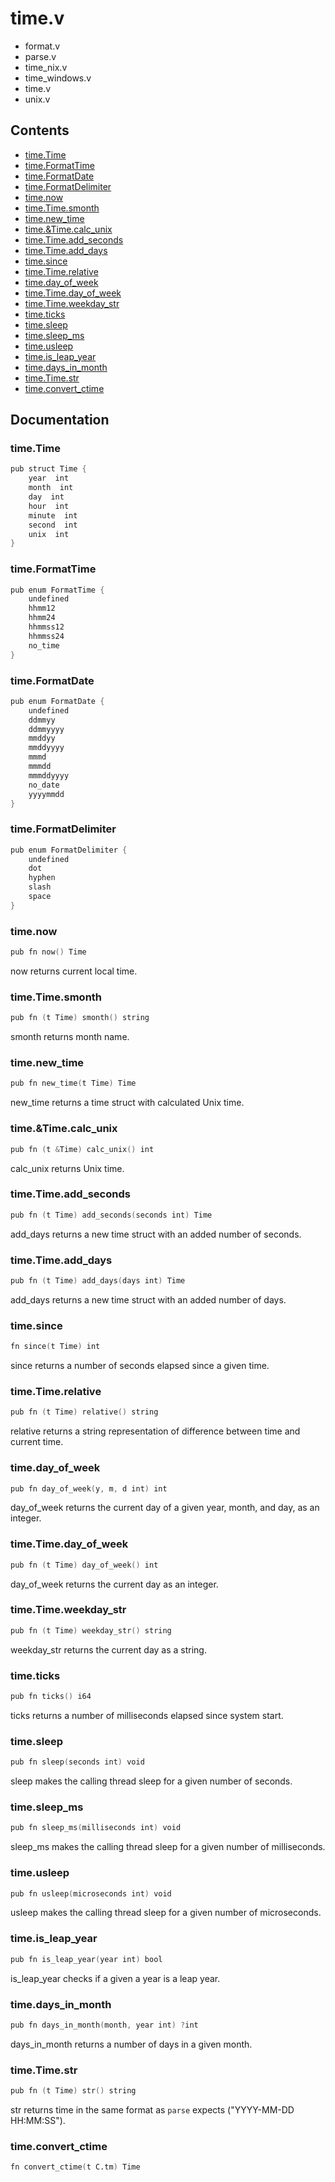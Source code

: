 # time.v
- format.v
- parse.v
- time_nix.v
- time_windows.v
- time.v
- unix.v
## Contents
- [time.Time](#timetime)
- [time.FormatTime](#timeformattime)
- [time.FormatDate](#timeformatdate)
- [time.FormatDelimiter](#timeformatdelimiter)
- [time.now](#timenow)
- [time.Time.smonth](#timetimesmonth)
- [time.new_time](#timenew_time)
- [time.&Time.calc_unix](#timetimecalc_unix)
- [time.Time.add_seconds](#timetimeadd_seconds)
- [time.Time.add_days](#timetimeadd_days)
- [time.since](#timesince)
- [time.Time.relative](#timetimerelative)
- [time.day_of_week](#timeday_of_week)
- [time.Time.day_of_week](#timetimeday_of_week)
- [time.Time.weekday_str](#timetimeweekday_str)
- [time.ticks](#timeticks)
- [time.sleep](#timesleep)
- [time.sleep_ms](#timesleep_ms)
- [time.usleep](#timeusleep)
- [time.is_leap_year](#timeis_leap_year)
- [time.days_in_month](#timedays_in_month)
- [time.Time.str](#timetimestr)
- [time.convert_ctime](#timeconvert_ctime)

## Documentation
### time.Time
```v
pub struct Time {
    year  int
    month  int
    day  int
    hour  int
    minute  int
    second  int
    unix  int
}
```
### time.FormatTime
```v
pub enum FormatTime {
    undefined
    hhmm12
    hhmm24
    hhmmss12
    hhmmss24
    no_time
}
```
### time.FormatDate
```v
pub enum FormatDate {
    undefined
    ddmmyy
    ddmmyyyy
    mmddyy
    mmddyyyy
    mmmd
    mmmdd
    mmmddyyyy
    no_date
    yyyymmdd
}
```
### time.FormatDelimiter
```v
pub enum FormatDelimiter {
    undefined
    dot
    hyphen
    slash
    space
}
```
### time.now
```v
pub fn now() Time
```
now returns current local time.

### time.Time.smonth
```v
pub fn (t Time) smonth() string
```
smonth returns month name.

### time.new_time
```v
pub fn new_time(t Time) Time
```
new_time returns a time struct with calculated Unix time.

### time.&Time.calc_unix
```v
pub fn (t &Time) calc_unix() int
```
calc_unix returns Unix time.

### time.Time.add_seconds
```v
pub fn (t Time) add_seconds(seconds int) Time
```
add_days returns a new time struct with an added number of seconds.

### time.Time.add_days
```v
pub fn (t Time) add_days(days int) Time
```
add_days returns a new time struct with an added number of days.

### time.since
```v
fn since(t Time) int
```
since returns a number of seconds elapsed since a given time.

### time.Time.relative
```v
pub fn (t Time) relative() string
```
relative returns a string representation of difference between time 
and current time.

### time.day_of_week
```v
pub fn day_of_week(y, m, d int) int
```
day_of_week returns the current day of a given year, month, and day, 
as an integer.

### time.Time.day_of_week
```v
pub fn (t Time) day_of_week() int
```
day_of_week returns the current day as an integer.

### time.Time.weekday_str
```v
pub fn (t Time) weekday_str() string
```
weekday_str returns the current day as a string.

### time.ticks
```v
pub fn ticks() i64
```
ticks returns a number of milliseconds elapsed since system start.

### time.sleep
```v
pub fn sleep(seconds int) void
```
sleep makes the calling thread sleep for a given number of seconds.

### time.sleep_ms
```v
pub fn sleep_ms(milliseconds int) void
```
sleep_ms makes the calling thread sleep for a given number of milliseconds.

### time.usleep
```v
pub fn usleep(microseconds int) void
```
usleep makes the calling thread sleep for a given number of microseconds.

### time.is_leap_year
```v
pub fn is_leap_year(year int) bool
```
is_leap_year checks if a given a year is a leap year.

### time.days_in_month
```v
pub fn days_in_month(month, year int) ?int
```
days_in_month returns a number of days in a given month.

### time.Time.str
```v
pub fn (t Time) str() string
```
str returns time in the same format as `parse` expects ("YYYY-MM-DD HH:MM:SS").

### time.convert_ctime
```v
fn convert_ctime(t C.tm) Time
```